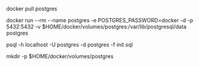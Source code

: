 docker pull postgres

docker run --rm --name postgres -e POSTGRES_PASSWORD=docker -d -p 5432:5432 -v $HOME/docker/volumes/postgres:/var/lib/postgresql/data postgres

psql -h localhost -U postgres -d postgres -f init.sql

mkdir -p $HOME/docker/volumes/postgres
